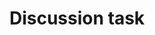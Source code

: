 ---
layout: post
title: Discussion task
sections:
 - title: Design process
   tag: \#design
 - title: Implementation process
   tag: \#implementation
description: Learn more about the discussion task.
image:
---